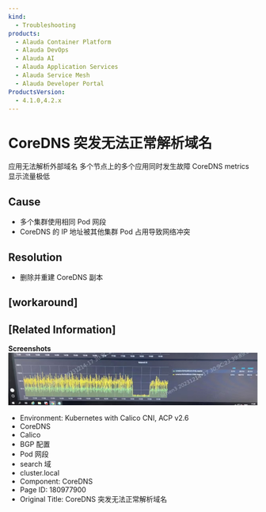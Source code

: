 ```yaml
---
kind:
  - Troubleshooting
products:
  - Alauda Container Platform
  - Alauda DevOps
  - Alauda AI
  - Alauda Application Services
  - Alauda Service Mesh
  - Alauda Developer Portal
ProductsVersion:
  - 4.1.0,4.2.x
---
```

<!-- A type of document that involves encountering a fault, diagnosing it, performing root cause analysis, and providing solutions. -->

# CoreDNS 突发无法正常解析域名

应用无法解析外部域名 多个节点上的多个应用同时发生故障 CoreDNS metrics 显示流量极低

## Cause
- 多个集群使用相同 Pod 网段
- CoreDNS 的 IP 地址被其他集群 Pod 占用导致网络冲突

## Resolution
- 删除并重建 CoreDNS 副本

## [workaround]

## [Related Information]
**Screenshots**
![](assets/coredns-tu-fa-wu-fa-zheng-chang-jie-xi-yu-ming/image-2024-1-2_13-55-12.png)
- Environment: Kubernetes with Calico CNI, ACP v2.6
- CoreDNS
- Calico
- BGP 配置
- Pod 网段
- search 域
- cluster.local
- Component: CoreDNS
- Page ID: 180977900
- Original Title: CoreDNS 突发无法正常解析域名

